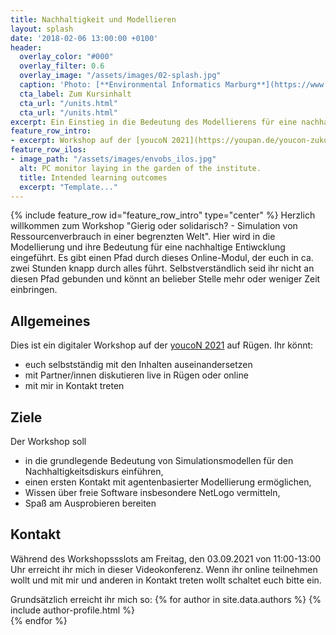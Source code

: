 ```yaml
---
title: Nachhaltigkeit und Modellieren
layout: splash
date: '2018-02-06 13:00:00 +0100'
header:
  overlay_color: "#000"
  overlay_filter: 0.6
  overlay_image: "/assets/images/02-splash.jpg"
  caption: 'Photo: [**Environmental Informatics Marburg**](https://www.flickr.com/environmentalinformatics-marburg/)'
  cta_label: Zum Kursinhalt
  cta_url: "/units.html"
  cta_url: "/units.html"
excerpt: Ein Einstieg in die Bedeutung des Modellierens für eine nachhaltige Entwicklung.
feature_row_intro:
- excerpt: Workshop auf der [youcoN 2021](https://youpan.de/youcon-zukunftskonferenz-2021/){:target="_blank"} 
feature_row_ilos:
- image_path: "/assets/images/envobs_ilos.jpg"
  alt: PC monitor laying in the garden of the institute.
  title: Intended learning outcomes
  excerpt: "Template..."
---
```


{% include feature_row id="feature_row_intro" type="center" %}
Herzlich willkommen zum Workshop "Gierig oder solidarisch? - Simulation von Ressourcenverbrauch in einer begrenzten Welt". Hier wird in die Modellierung und ihre Bedeutung für eine nachhaltige Entiwcklung eingeführt. Es gibt einen Pfad durch dieses Online-Modul, der euch in ca. zwei Stunden knapp durch alles führt. Selbstverständlich seid ihr nicht an diesen Pfad gebunden und könnt an belieber Stelle mehr oder weniger Zeit einbringen. 

## Allgemeines 
Dies ist ein digitaler Workshop auf der [youcoN 2021](https://youpan.de/youcon-zukunftskonferenz-2021/) auf Rügen. Ihr könnt:
* euch selbstständig mit den Inhalten auseinandersetzen
* mit Partner/innen diskutieren live in Rügen oder online
* mit mir in Kontakt treten 

## Ziele
Der Workshop soll
* in die grundlegende Bedeutung von Simulationsmodellen für den Nachhaltigkeitsdiskurs einführen,
* einen ersten Kontakt mit agentenbasierter Modellierung ermöglichen,
* Wissen über freie Software insbesondere NetLogo vermitteln,
* Spaß am Ausprobieren bereiten


## Kontakt
Während des Workshopssslots am Freitag, den 03.09.2021 von 11:00-13:00 Uhr erreicht ihr mich in dieser Videokonferenz.
Wenn ihr online teilnehmen wollt und mit mir und anderen in Kontakt treten wollt schaltet euch bitte ein. 

Grundsätzlich erreicht ihr mich so:
{% for author in site.data.authors %} 
  {% include author-profile.html %}
 <br /> 
{% endfor %}
